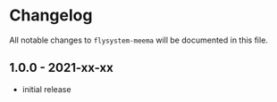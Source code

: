 # Changelog

All notable changes to `flysystem-meema` will be documented in this file.

## 1.0.0 - 2021-xx-xx

- initial release
